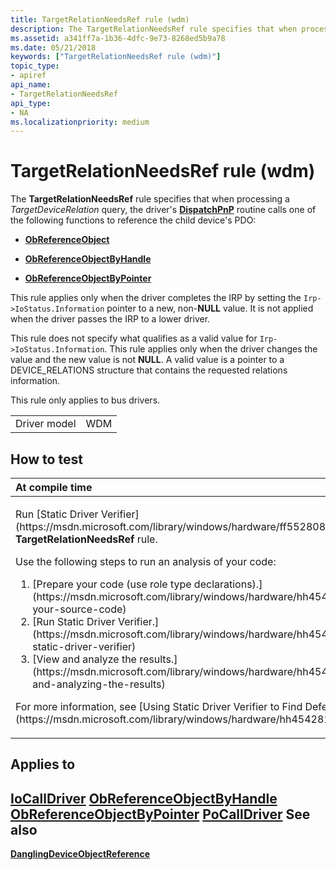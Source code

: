 ```yaml
---
title: TargetRelationNeedsRef rule (wdm)
description: The TargetRelationNeedsRef rule specifies that when processing a TargetDeviceRelation query, the driver's DispatchPnP routine calls one of the following functions to reference the child device's PDO ObReferenceObjectObReferenceObjectByHandleObReferenceObjectByPointer.
ms.assetid: a341ff7a-1b36-4dfc-9e73-8268ed5b9a78
ms.date: 05/21/2018
keywords: ["TargetRelationNeedsRef rule (wdm)"]
topic_type:
- apiref
api_name:
- TargetRelationNeedsRef
api_type:
- NA
ms.localizationpriority: medium
---
```


# TargetRelationNeedsRef rule (wdm)


The **TargetRelationNeedsRef** rule specifies that when processing a *TargetDeviceRelation* query, the driver's [**DispatchPnP**](https://msdn.microsoft.com/library/windows/hardware/ff543341) routine calls one of the following functions to reference the child device's PDO:

-   [**ObReferenceObject**](https://msdn.microsoft.com/library/windows/hardware/ff558678)

-   [**ObReferenceObjectByHandle**](https://msdn.microsoft.com/library/windows/hardware/ff558679)

-   [**ObReferenceObjectByPointer**](https://msdn.microsoft.com/library/windows/hardware/ff558686)

This rule applies only when the driver completes the IRP by setting the `Irp->IoStatus.Information` pointer to a new, non-**NULL** value. It is not applied when the driver passes the IRP to a lower driver.

This rule does not specify what qualifies as a valid value for `Irp->IoStatus.Information`. This rule applies only when the driver changes the value and the new value is not **NULL**. A valid value is a pointer to a DEVICE\_RELATIONS structure that contains the requested relations information.

This rule only applies to bus drivers.

|              |     |
|--------------|-----|
| Driver model | WDM |

How to test
-----------

<table>
<colgroup>
<col width="100%" />
</colgroup>
<thead>
<tr class="header">
<th align="left">At compile time</th>
</tr>
</thead>
<tbody>
<tr class="odd">
<td align="left"><p>Run [Static Driver Verifier](https://msdn.microsoft.com/library/windows/hardware/ff552808) and specify the <strong>TargetRelationNeedsRef</strong> rule.</p>
Use the following steps to run an analysis of your code:
<ol>
<li>[Prepare your code (use role type declarations).](https://msdn.microsoft.com/library/windows/hardware/hh454281#preparing-your-source-code)</li>
<li>[Run Static Driver Verifier.](https://msdn.microsoft.com/library/windows/hardware/hh454281#running-static-driver-verifier)</li>
<li>[View and analyze the results.](https://msdn.microsoft.com/library/windows/hardware/hh454281#viewing-and-analyzing-the-results)</li>
</ol>
<p>For more information, see [Using Static Driver Verifier to Find Defects in Drivers](https://msdn.microsoft.com/library/windows/hardware/hh454281).</p></td>
</tr>
</tbody>
</table>

Applies to
----------

[**IoCallDriver**](https://msdn.microsoft.com/library/windows/hardware/ff548336)
[**ObReferenceObjectByHandle**](https://msdn.microsoft.com/library/windows/hardware/ff558679)
[**ObReferenceObjectByPointer**](https://msdn.microsoft.com/library/windows/hardware/ff558686)
[**PoCallDriver**](https://msdn.microsoft.com/library/windows/hardware/ff559654)
See also
--------

[**DanglingDeviceObjectReference**](wdm-danglingdeviceobjectreference.md)
 

 





